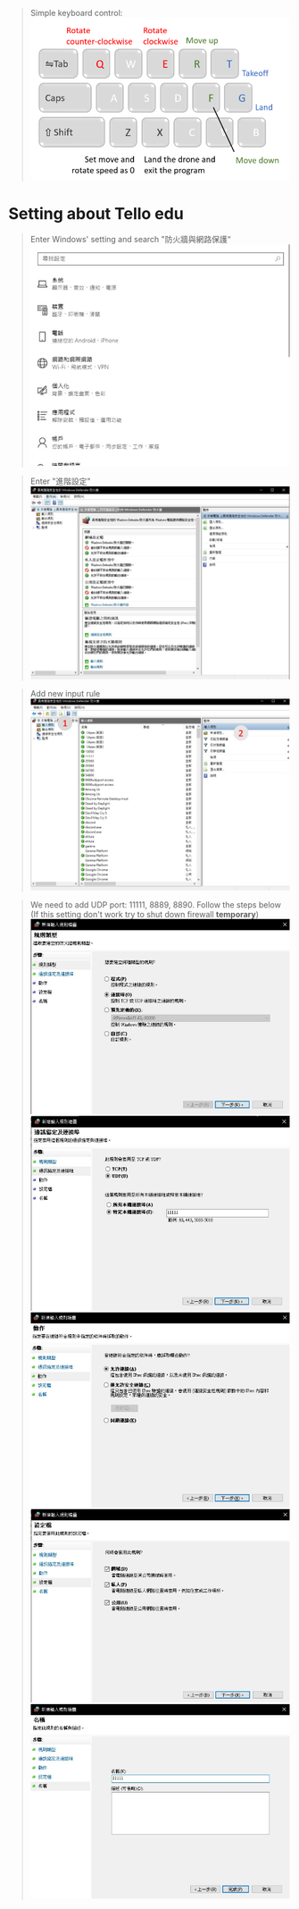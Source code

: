 >Simple keyboard control:
  ![Alt text](image/serverkbctrl_guide.png)
# Setting about Tello edu
> Enter Windows' setting and search "防火牆與網路保護“
![Alt text](../screenshot/windows_setting.jpg)

> Enter "進階設定"
![Alt text](../screenshot/advancedsetting_firewall.jpg)

> Add new input rule
![Alt text](../screenshot/inputrule.jpg)

> We need to add UDP port: 11111, 8889, 8890. Follow the steps below (If this setting don't work try to shut down firewall **temporary**)
![Alt text](../screenshot/advanced_settingsteps/step1.jpg)
![Alt text](../screenshot/advanced_settingsteps/step2.jpg)
![Alt text](../screenshot/advanced_settingsteps/step3.jpg)
![Alt text](../screenshot/advanced_settingsteps/step4.jpg)
![Alt text](../screenshot/advanced_settingsteps/step5.jpg)
